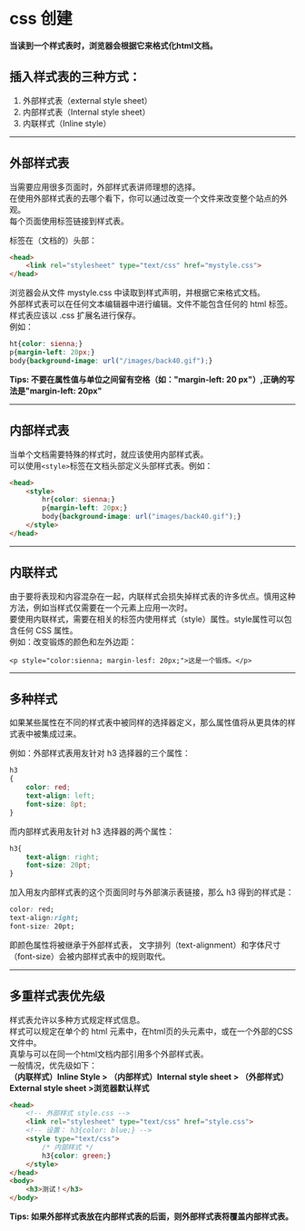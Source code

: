 # css 创建

**当读到一个样式表时，浏览器会根据它来格式化html文档。**  

## 插入样式表的三种方式：

1. 外部样式表（external style sheet）
2. 内部样式表（Internal style sheet）
3. 内联样式（Inline style）

---

## 外部样式表

当需要应用很多页面时，外部样式表讲师理想的选择。  
在使用外部样式表的去哪个看下，你可以通过改变一个文件来改变整个站点的外观。  
每个页面使用<link>标签链接到样式表。  
<link>标签在（文档的）头部：  

```html
<head>
    <link rel="stylesheet" type="text/css" href="mystyle.css">
</head>
```

浏览器会从文件 mystyle.css 中读取到样式声明，并根据它来格式文档。  
外部样式表可以在任何文本编辑器中进行编辑。文件不能包含任何的 html 标签。样式表应该以 .css 扩展名进行保存。  
例如：  

```css
ht{color: sienna;}
p{margin-left: 20px;}
body{background-image: url("/images/back40.gif");}
```

**Tips: 不要在属性值与单位之间留有空格（如："margin-left: 20 px"）,正确的写法是"margin-left: 20px"**  

---

## 内部样式表

当单个文档需要特殊的样式时，就应该使用内部样式表。  
可以使用`<style>`标签在文档头部定义头部样式表。例如：  

```html
<head>
    <style>
        hr{color: sienna;}
        p{margin-left: 20px;}
        body{background-image: url("images/back40.gif");}
    </style>
</head>
```

---

## 内联样式

由于要将表现和内容混杂在一起，内联样式会损失掉样式表的许多优点。慎用这种方法，例如当样式仅需要在一个元素上应用一次时。  
要使用内联样式，需要在相关的标签内使用样式（style）属性。style属性可以包含任何 CSS 属性。  
例如：改变锻炼的颜色和左外边距：  

`<p style="color:sienna; margin-lesf: 20px;">这是一个锻炼。</p>`  

---

## 多种样式

如果某些属性在不同的样式表中被同样的选择器定义，那么属性值将从更具体的样式表中被集成过来。  

例如：外部样式表用友针对 h3 选择器的三个属性：  

```css
h3
{
    color: red;
    text-align: left;
    font-size: 8pt;
}
```

而内部样式表用友针对 h3 选择器的两个属性：

```css
h3{
    text-align: right;
    font-size: 20pt;
}
```

加入用友内部样式表的这个页面同时与外部演示表链接，那么 h3 得到的样式是：  

```css
color: red;
text-align:right;
font-size: 20pt;
```

即颜色属性将被继承于外部样式表，
文字排列（text-alignment）和字体尺寸（font-size）会被内部样式表中的规则取代。  

---

## 多重样式表优先级  

样式表允许以多种方式规定样式信息。  
样式可以规定在单个的 html 元素中，在html页的头元素中，或在一个外部的CSS文件中。  
真挚与可以在同一个html文档内部引用多个外部样式表。  
一般情况，优先级如下：  
**（内联样式）Inline Style > （内部样式）Internal style sheet > （外部样式）External style sheet >浏览器默认样式**  

```html
<head>
    <!-- 外部样式 style.css -->
    <link rel="stylesheet" type="text/css" href="style.css">
    <!-- 设置： h3{color: blue;} -->
    <style type="text/css">
        /* 内部样式 */
        h3{color: green;}
    </style>
</head>
<body>
    <h3>测试！</h3>
</body>
```

**Tips: 如果外部样式表放在内部样式表的后面，则外部样式表将覆盖内部样式表。**